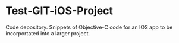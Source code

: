 # Test-GIT-iOS-Project

Code depository. Snippets of Objective-C code for an IOS app to be incorportated into a larger project.
